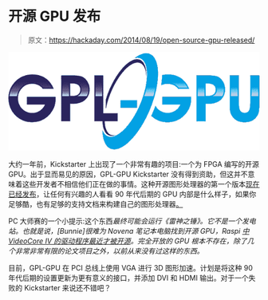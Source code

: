 # 开源 GPU 发布

> 原文：<https://hackaday.com/2014/08/19/open-source-gpu-released/>

![GPLGPU](img/e2ad36be25ffac64653a538c9e68c07e.png)

大约一年前，Kickstarter 上出现了一个非常有趣的项目:一个为 FPGA 编写的开源 GPU。出于显而易见的原因，GPL-GPU Kickstarter 没有得到资助，但这并不意味着这些开发者不相信他们正在做的事情。这种开源图形处理器的第一个版本[现在已经发布](http://gplgpu.com/?p=88)，让任何有兴趣的人看看 90 年代后期的 GPU 内部是什么样子，如果你足够酷，也有足够的支持文档来构建自己的图形处理器[。](https://github.com/asicguy/gplgpu)

PC 大师赛的一个小提示:这个东西*最终可能会运行《雷神之锤》。它不是一个发电站。也就是说，[Bunnie]很难为 Novena 笔记本电脑找到开源 GPU，Raspi [中 VideoCore IV 的驱动程序最近才被开源](http://www.raspberrypi.org/a-birthday-present-from-broadcom/)。完全开放的 GPU 根本不存在，除了几个非常非常有限的论文项目之外，以前从来没有过这样的东西。*

目前，GPL-GPU 在 PCI 总线上使用 VGA 进行 3D 图形加速。计划是将这种 90 年代后期的设置更新为更有意义的接口，并添加 DVI 和 HDMI 输出。对于一个失败的 Kickstarter 来说还不错吧？
